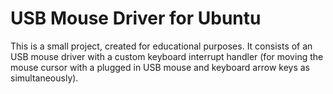 # USB Mouse Driver for Ubuntu
This is a small project, created for educational purposes.
It consists of an USB mouse driver with a custom keyboard interrupt handler (for moving the mouse cursor with a plugged in USB mouse and keyboard arrow keys as simultaneously).

